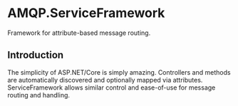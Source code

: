 # AMQP.ServiceFramework
Framework for attribute-based message routing.

## Introduction
The simplicity of ASP.NET/Core is simply amazing. Controllers and methods are automatically discovered and optionally mapped via attributes. ServiceFramework allows similar control and ease-of-use for message routing and handling.
